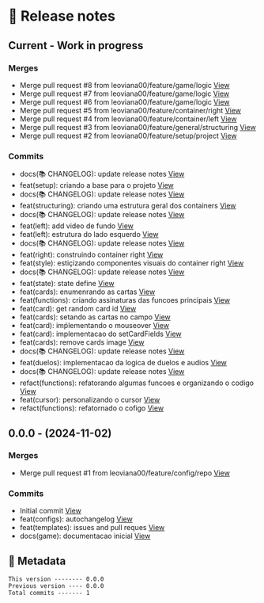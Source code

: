 # 🎁 Release notes

## Current - Work in progress
### Merges
*  Merge pull request #8 from leoviana00/feature/game/logic [View](https://github.com/leoviana00/yu-gi-oh-game-jokenpo/commits/9f7a580917ec1a3ef771afcb35b98cc10135c8fd)
*  Merge pull request #7 from leoviana00/feature/game/logic [View](https://github.com/leoviana00/yu-gi-oh-game-jokenpo/commits/94c892210fc0abf41da0fffcd2f47ab6a0279c86)
*  Merge pull request #6 from leoviana00/feature/game/logic [View](https://github.com/leoviana00/yu-gi-oh-game-jokenpo/commits/ed86b9659a64f859ea8651f91b0c54e1d95fd478)
*  Merge pull request #5 from leoviana00/feature/container/right [View](https://github.com/leoviana00/yu-gi-oh-game-jokenpo/commits/02b3d069c3f3dd90d02b1515fd223f42cd01dbcd)
*  Merge pull request #4 from leoviana00/feature/container/left [View](https://github.com/leoviana00/yu-gi-oh-game-jokenpo/commits/8a691fac1d73df64b4480222d81df86bff23a333)
*  Merge pull request #3 from leoviana00/feature/general/structuring [View](https://github.com/leoviana00/yu-gi-oh-game-jokenpo/commits/eb4d66acabcb73bc0f49a2d7830887dc89998d47)
*  Merge pull request #2 from leoviana00/feature/setup/project [View](https://github.com/leoviana00/yu-gi-oh-game-jokenpo/commits/f47e649fe65188b3ab2dd103c23db2d2c84f1b37)
### Commits
*  docs(📚 CHANGELOG): update release notes [View](https://github.com/leoviana00/yu-gi-oh-game-jokenpo/commits/2760959347d7eeb600cacb6debdc6a140c09f416)
*  feat(setup): criando a base para o projeto [View](https://github.com/leoviana00/yu-gi-oh-game-jokenpo/commits/8d015c87eeb4e781641a616e77328c6be662ce3d)
*  docs(📚 CHANGELOG): update release notes [View](https://github.com/leoviana00/yu-gi-oh-game-jokenpo/commits/a2c8c8726faeea787ecd00a1db78e21bc86605bc)
*  feat(structuring): criando uma estrutura geral dos containers [View](https://github.com/leoviana00/yu-gi-oh-game-jokenpo/commits/c7abc1dfb02a252fc17e7e5c93cc345afb59c47f)
*  docs(📚 CHANGELOG): update release notes [View](https://github.com/leoviana00/yu-gi-oh-game-jokenpo/commits/92be45614811b11dc3d035e9f30a8933fca74434)
*  feat(left): add video de fundo [View](https://github.com/leoviana00/yu-gi-oh-game-jokenpo/commits/12e42efbfb2deb2a2b1bb203a4c9f98340d54c26)
*  feat(left): estrutura do lado esquerdo [View](https://github.com/leoviana00/yu-gi-oh-game-jokenpo/commits/3ee47ea9753e2af33f0d1997ca836613885df065)
*  docs(📚 CHANGELOG): update release notes [View](https://github.com/leoviana00/yu-gi-oh-game-jokenpo/commits/a77b5248e49c6eb916eba4e2b1c049578933d8e6)
*  feat(right): construindo container right [View](https://github.com/leoviana00/yu-gi-oh-game-jokenpo/commits/2bc03dedc1acef602039a2f73d30a366eff26234)
*  feat(style): estiçizando componentes visuais do container right [View](https://github.com/leoviana00/yu-gi-oh-game-jokenpo/commits/514dd1c267c139c7e220c60f827ac898854655f4)
*  docs(📚 CHANGELOG): update release notes [View](https://github.com/leoviana00/yu-gi-oh-game-jokenpo/commits/8fcb819d5dab74eb35d5f0d29db4d7c419731121)
*  feat(state): state define [View](https://github.com/leoviana00/yu-gi-oh-game-jokenpo/commits/36061a8ae3878e867d41402c338b598fa073467b)
*  feat(cards): enumenrando as cartas [View](https://github.com/leoviana00/yu-gi-oh-game-jokenpo/commits/7a78ce53152854f923dfdb021e2a28169499f995)
*  feat(functions): criando assinaturas das funcoes principais [View](https://github.com/leoviana00/yu-gi-oh-game-jokenpo/commits/58230592212220183e475c0783e58ef12a90c952)
*  feat(card): get random card id [View](https://github.com/leoviana00/yu-gi-oh-game-jokenpo/commits/8194394bea025b2f3a8b58f5722f167c5e062af8)
*  feat(cards): setando as cartas no campo [View](https://github.com/leoviana00/yu-gi-oh-game-jokenpo/commits/d9036d6052d03fad1e97173275c6a72a458689d1)
*  feat(card): imṕlementando o mouseover [View](https://github.com/leoviana00/yu-gi-oh-game-jokenpo/commits/660d42bb981b0e29280c4ca97bb0bd8de0fd5d9e)
*  feat(card): implementacao do setCardFields [View](https://github.com/leoviana00/yu-gi-oh-game-jokenpo/commits/6ad58e42080b245d67b4449e3c90c5e73bd21652)
*  feat(cards): remove cards image [View](https://github.com/leoviana00/yu-gi-oh-game-jokenpo/commits/3b1f3416b49a13d6968bcdd0505b0ead9bc67a1c)
*  docs(📚 CHANGELOG): update release notes [View](https://github.com/leoviana00/yu-gi-oh-game-jokenpo/commits/79312c7a9446350c5576ccad7d55697a450e31f1)
*  feat(duelos): implementacao da logica de duelos e audios [View](https://github.com/leoviana00/yu-gi-oh-game-jokenpo/commits/50089dbd99776cd3a5a9a09deb3f9c03fa55ed78)
*  docs(📚 CHANGELOG): update release notes [View](https://github.com/leoviana00/yu-gi-oh-game-jokenpo/commits/2faaa845a0c064fc5b0bcf58d3442091a9549c2e)
*  refact(functions): refatorando algumas funcoes e organizando o codigo [View](https://github.com/leoviana00/yu-gi-oh-game-jokenpo/commits/10b6146860b9535bc20a31b03851a09386892700)
*  feat(cursor): personalizando o cursor [View](https://github.com/leoviana00/yu-gi-oh-game-jokenpo/commits/22e4feea76f4c2cfabec2d7a65c6bf1d034b7f95)
*  refact(functions): refatornado o cofigo [View](https://github.com/leoviana00/yu-gi-oh-game-jokenpo/commits/126ec210f1f1f34e08ab250d4413e351e146cdc0)



## 0.0.0 - (2024-11-02)
### Merges
*  Merge pull request #1 from leoviana00/feature/config/repo [View](https://github.com/leoviana00/yu-gi-oh-game-jokenpo/commits/7f520b634dabc2ee8c034980828f8b23b7aa55c4)
### Commits
*  Initial commit [View](https://github.com/leoviana00/yu-gi-oh-game-jokenpo/commits/49cd618ed003781e49e046600d0cd9ac29f667bb)
*  feat(configs): autochangelog [View](https://github.com/leoviana00/yu-gi-oh-game-jokenpo/commits/ea79079a8241965c86361ae2f860f751e422f140)
*  feat(templates): issues and pull reques [View](https://github.com/leoviana00/yu-gi-oh-game-jokenpo/commits/c3f979b2f22abc8a7e7024b733a10e3db583ee2a)
*  docs(game): documentacao inicial [View](https://github.com/leoviana00/yu-gi-oh-game-jokenpo/commits/e2975c63ef5caade405d90854d1c4437357ae863)
## 📝 Metadata
```
This version -------- 0.0.0
Previous version ---- 0.0.0
Total commits ------- 1
```
